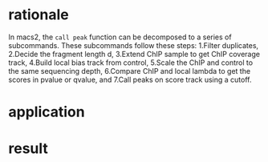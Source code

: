 # rationale
In macs2, the `call peak` function can be decomposed to a series of subcommands. These subcommands follow these steps: 1.Filter duplicates, 2.Decide the fragment length d, 3.Extend ChIP sample to get ChIP coverage track, 4.Build local bias track from control, 5.Scale the ChIP and control to the same sequencing depth, 6.Compare ChIP and local lambda to get the scores in pvalue or qvalue, and 7.Call peaks on score track using a cutoff.
# application
# result
<!--stackedit_data:
eyJoaXN0b3J5IjpbMTUxNTI0NDA5NiwtMTMzMTMwMzIzNywtMz
k5NjQ2NjU1LC0xNjc5Njc5MjgxXX0=
-->